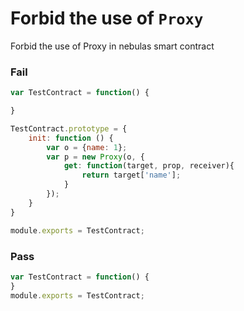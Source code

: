 # Forbid the use of `Proxy`

Forbid the use of Proxy in nebulas smart contract

### Fail

```js
var TestContract = function() {

}

TestContract.prototype = {
    init: function () {
        var o = {name: 1};
        var p = new Proxy(o, {
            get: function(target, prop, receiver){
                return target['name'];
            }
        });
    }
}

module.exports = TestContract;
```

### Pass

```js
var TestContract = function() {
}
module.exports = TestContract;
```